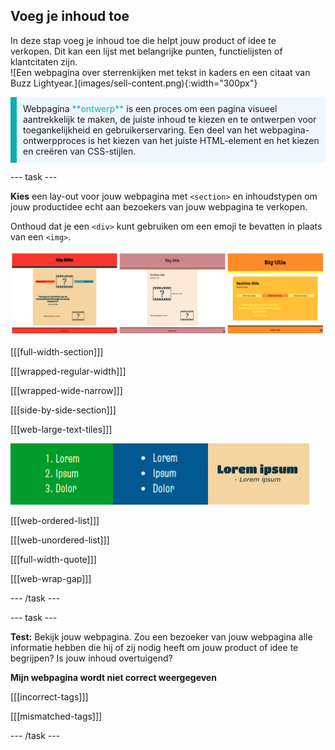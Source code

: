 ## Voeg je inhoud toe

<div style="display: flex; flex-wrap: wrap">
<div style="flex-basis: 200px; flex-grow: 1; margin-right: 15px;">
In deze stap voeg je inhoud toe die helpt jouw product of idee te verkopen. Dit kan een lijst met belangrijke punten, functielijsten of klantcitaten zijn. 
</div></div>

<div>
![Een webpagina over sterrenkijken met tekst in kaders en een citaat van Buzz Lightyear.](images/sell-content.png){:width="300px"}
</div>
</div>

<p style="border-left: solid; border-width:10px; border-color: #0faeb0; background-color: aliceblue; padding: 10px;">
Webpagina <span style="color: #0faeb0">**ontwerp**</span> is een proces om een pagina visueel aantrekkelijk te maken, de juiste inhoud te kiezen en te ontwerpen voor toegankelijkheid en gebruikerservaring. Een deel van het webpagina-ontwerpproces is het kiezen van het juiste HTML-element en het kiezen en creëren van CSS-stijlen.  
</p>

\--- task ---

**Kies** een lay-out voor jouw webpagina met `<section>` en inhoudstypen om jouw productidee echt aan bezoekers van jouw webpagina te verkopen.

Onthoud dat je een `<div>` kunt gebruiken om een emoji te bevatten in plaats van een `<img>`.

![Een voorbeeldstrook met een geordende lijst, een ongeordende lijst en een citaat.](images/example-layouts.png)

[[[full-width-section]]]

[[[wrapped-regular-width]]]

[[[wrapped-wide-narrow]]]

[[[side-by-side-section]]]

[[[web-large-text-tiles]]]

![Een voorbeeldstrook met een geordende lijst, een ongeordende lijst en een citaat.](images/list-quote-example.png)

[[[web-ordered-list]]]

[[[web-unordered-list]]]

[[[full-width-quote]]]

[[[web-wrap-gap]]]

\--- /task ---

\--- task ---

**Test:** Bekijk jouw webpagina. Zou een bezoeker van jouw webpagina alle informatie hebben die hij of zij nodig heeft om jouw product of idee te begrijpen? Is jouw inhoud overtuigend?

**Mijn webpagina wordt niet correct weergegeven**

[[[incorrect-tags]]]

[[[mismatched-tags]]]

\--- /task ---
